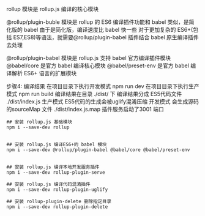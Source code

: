 rollup 模块是 rollup.js 编译的核心模块

@rollup/plugin-buble 模块是 rollup 的 ES6 编译插件功能和 babel 类似，是简化版的 babel 由于是简化版，编译速度比 babel 快一些
对于更加复杂的 ES6+(包括 ES7,ES8)等语法，就需要@rollup/plugin-babel 插件结合 babel 原生编译插件去处理

@rollup/plugin-babel 模块是 rollup.js 支持 babel 官方编译插件模块
@babel/core 是官方 babel 编译核心模块
@babel/preset-env 是官方 babel 编译解析 ES6+ 语言的扩展模块



步骤4: 编译结果
在项目目录下执行开发模式 npm run dev
在项目目录下执行生产模式 npm run build
编译结果在目录 ./dist/ 下
编译结果分成
ES5代码文件 ./dist/index.js
生产模式 ES5代码的生成会被uglify混淆压缩
开发模式 会生成源码的sourceMap 文件 ./dist/index.js.map
插件服务启动了3001 端口


```
## 安装 rollup.js 基础模块
npm i --save-dev rollup 


## 安装 rollup.js 编译ES6+的 babel 模块
npm i --save-dev @rollup/plugin-babel @babel/core @babel/preset-env


## 安装 rollup.js 编译本地开发服务插件
npm i --save-dev rollup-plugin-serve

## 安装 rollup.js 编译代码混淆插件
npm i --save-dev rollup-plugin-uglify

## 安装 rollup-plugin-delete 删除指定目录
npm i --save-dev rollup-plugin-delete
```

<!-- 1.5 Node.js使用模式 -->